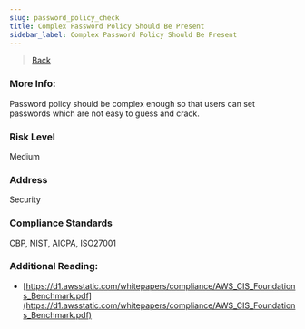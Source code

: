 ```yaml
---
slug: password_policy_check
title: Complex Password Policy Should Be Present
sidebar_label: Complex Password Policy Should Be Present
---
```

> [Back](../../iamcompliance)

### More Info:
Password policy should be complex enough so that users can set passwords which are not easy to guess and crack.

### Risk Level
Medium

### Address
Security

### Compliance Standards
CBP, NIST, AICPA, ISO27001

### Additional Reading:
- [https://d1.awsstatic.com/whitepapers/compliance/AWS_CIS_Foundations_Benchmark.pdf](https://d1.awsstatic.com/whitepapers/compliance/AWS_CIS_Foundations_Benchmark.pdf) 
